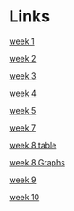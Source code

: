 # Links

<p> <a href="https://github.com/jparke2392889/MCA-2020/blob/master/Week%201.md">week 1</a> </p>
<p> <a href="https://github.com/jparke2392889/MCA-2020/blob/master/week%202%20notation.mscz">week 2</a> </p>
<p> <a href="https://jparke2392889.github.io/MCA-2020/verovio.html">week 3</a> </p>
<p> <a href="https://github.com/jparke2392889/MCA-2020/blob/master/week%204%20graphs.png">week 4</a> </p>
<p> <a href="https://github.com/jparke2392889/MCA-2020/blob/master/week%205">week 5</a> </p>
<p> <a href="https://github.com/jparke2392889/MCA-2020/blob/master/week%207">week 7</a> </p>
<p> <a href="https://github.com/jparke2392889/MCA-2020/blob/master/week%208%20table.docx">week 8 table</a> </p>
<p> <a href="https://github.com/jparke2392889/MCA-2020/blob/master/week%208%20graphs.png">week 8 Graphs</a> </p>
<p> <a href="https://github.com/jparke2392889/MCA-2020/blob/master/week%209.docx">week 9</a> </p>
<p> <a href="https://www.w3schools.com/">week 10</a> </p>
